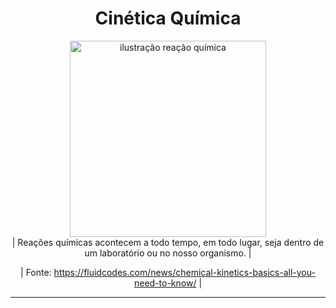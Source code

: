 <h1 align="center"> Cinética Química </h1>

<div align="center">
<img width = "314" alt = "ilustração reação química" src="https://github.com/danischagas/simulacao_cinetica_quimica/assets/107012297/4b99f842-cbc7-4b8b-9a5f-0b3ca5be3855">

 <div align="center">  | Reações químicas acontecem a todo tempo, em todo lugar, seja dentro de um laboratório ou no nosso organismo. | 
  
  | Fonte: https://fluidcodes.com/news/chemical-kinetics-basics-all-you-need-to-know/ |
  </div>

  <hr>
